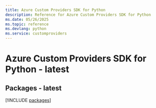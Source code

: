 ```yaml
---
title: Azure Custom Providers SDK for Python
description: Reference for Azure Custom Providers SDK for Python
ms.date: 05/26/2025
ms.topic: reference
ms.devlang: python
ms.service: customproviders
---
```

# Azure Custom Providers SDK for Python - latest
## Packages - latest
[!INCLUDE [packages](custom-providers-index.md)]